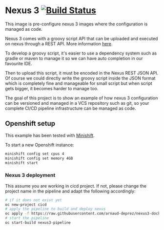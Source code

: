 # Nexus 3 [![Build Status](https://travis-ci.com/arnaud-deprez/nexus3-docker.svg?branch=master)](https://travis-ci.com/arnaud-deprez/nexus3-docker)

This image is pre-configure nexus 3 images where the configuration is managed as code.

Nexus 3 comes with a groovy script API that can be uploaded and executed on nexus through a REST API. More information
[here](https://help.sonatype.com/display/NXRM3/REST+and+Integration+API).

To develop a groovy script, it's easier to use a dependency system such as gradle or maven to manage it so we can have auto
completion in our favourite IDE.

Then to upload this script, it must be encoded in the Nexus REST JSON API. Of course we could directly write the groovy script
inside the JSON format which is completely fine and manageable for small script but when script gets bigger,
it becomes harder to manage too.

The goal of this project is to show an example of how nexus 3 configuration can be versioned and managed in a VCS repository such as git,
so your complete CI/CD pipeline infrastructure can be managed as code.

## Openshift setup

This example has been tested with [Minishift](https://github.com/minishift/minishift).

To start a new Openshift instance:

```sh
minishift config set cpus 4
minishift config set memory 4GB
minishift start
```

### Nexus 3 deployment

This assume you are working in cicd project. If not, please change the project name in the pipeline and adapt the following accordingly:

```sh
# if it does not exist yet
oc new-project cicd
# apply the pipeline to build and deploy nexus
oc apply -f https://raw.githubusercontent.com/arnaud-deprez/nexus3-docker/master/openshift/pipeline.yml
# start the pipeline
oc start-build nexus3-pipeline
```